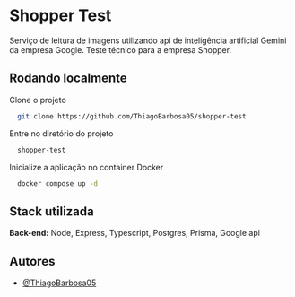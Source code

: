 
# Shopper Test

Serviço de leitura de imagens utilizando api de inteligência artificial Gemini da empresa Google. Teste técnico para a empresa Shopper.


## Rodando localmente

Clone o projeto

```bash
  git clone https://github.com/ThiagoBarbosa05/shopper-test
```

Entre no diretório do projeto

```bash
  shopper-test
```

Inicialize a aplicação no container Docker

```bash
  docker compose up -d
```



## Stack utilizada

**Back-end:** Node, Express, Typescript, Postgres, Prisma, Google api


## Autores

- [@ThiagoBarbosa05](https://github.com/ThiagoBarbosa05)
